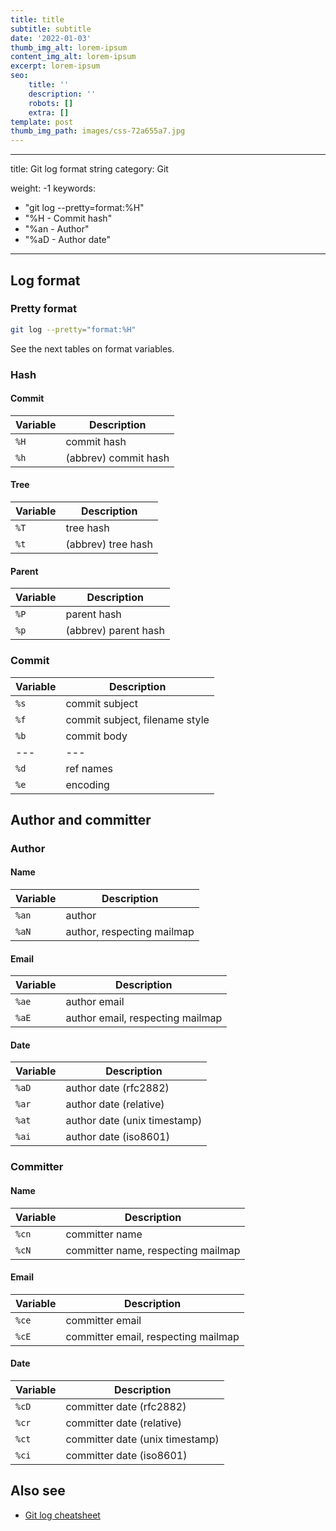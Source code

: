 ```yaml
---
title: title
subtitle: subtitle
date: '2022-01-03'
thumb_img_alt: lorem-ipsum
content_img_alt: lorem-ipsum
excerpt: lorem-ipsum
seo:
    title: ''
    description: ''
    robots: []
    extra: []
template: post
thumb_img_path: images/css-72a655a7.jpg
---
```


---

title: Git log format string
category: Git

weight: -1
keywords:

-   "git log --pretty=format:%H"
-   "%H - Commit hash"
-   "%an - Author"
-   "%aD - Author date"

---

## Log format

### Pretty format

```bash
git log --pretty="format:%H"
```

See the next tables on format variables.

### Hash

#### Commit

| Variable | Description          |
|----------|----------------------|
| `%H`     | commit hash          |
| `%h`     | (abbrev) commit hash |

#### Tree

| Variable | Description        |
|----------|--------------------|
| `%T`     | tree hash          |
| `%t`     | (abbrev) tree hash |

#### Parent

| Variable | Description          |
|----------|----------------------|
| `%P`     | parent hash          |
| `%p`     | (abbrev) parent hash |

### Commit

| Variable | Description                    |
|----------|--------------------------------|
| `%s`     | commit subject                 |
| `%f`     | commit subject, filename style |
| `%b`     | commit body                    |
| ---      | ---                            |
| `%d`     | ref names                      |
| `%e`     | encoding                       |

## Author and committer

### Author

#### Name

| Variable | Description                |
|----------|----------------------------|
| `%an`    | author                     |
| `%aN`    | author, respecting mailmap |

#### Email

| Variable | Description                      |
|----------|----------------------------------|
| `%ae`    | author email                     |
| `%aE`    | author email, respecting mailmap |

#### Date

| Variable | Description                  |
|----------|------------------------------|
| `%aD`    | author date (rfc2882)        |
| `%ar`    | author date (relative)       |
| `%at`    | author date (unix timestamp) |
| `%ai`    | author date (iso8601)        |

### Committer

#### Name

| Variable | Description                        |
|----------|------------------------------------|
| `%cn`    | committer name                     |
| `%cN`    | committer name, respecting mailmap |

#### Email

| Variable | Description                         |
|----------|-------------------------------------|
| `%ce`    | committer email                     |
| `%cE`    | committer email, respecting mailmap |

#### Date

| Variable | Description                     |
|----------|---------------------------------|
| `%cD`    | committer date (rfc2882)        |
| `%cr`    | committer date (relative)       |
| `%ct`    | committer date (unix timestamp) |
| `%ci`    | committer date (iso8601)        |

## Also see

-   [Git log cheatsheet](./git-log)
